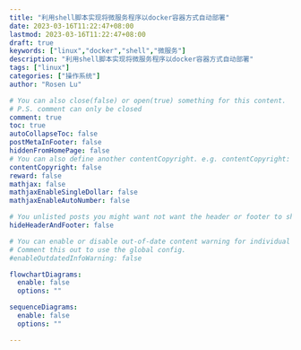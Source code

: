 ```yaml
---
title: "利用shell脚本实现将微服务程序以docker容器方式自动部署"
date: 2023-03-16T11:22:47+08:00
lastmod: 2023-03-16T11:22:47+08:00
draft: true
keywords: ["linux","docker","shell","微服务"]
description: "利用shell脚本实现将微服务程序以docker容器方式自动部署"
tags: ["linux"]
categories: ["操作系统"]
author: "Rosen Lu"

# You can also close(false) or open(true) something for this content.
# P.S. comment can only be closed
comment: true
toc: true
autoCollapseToc: false
postMetaInFooter: false
hiddenFromHomePage: false
# You can also define another contentCopyright. e.g. contentCopyright: "This is another copyright."
contentCopyright: false
reward: false
mathjax: false
mathjaxEnableSingleDollar: false
mathjaxEnableAutoNumber: false

# You unlisted posts you might want not want the header or footer to show
hideHeaderAndFooter: false

# You can enable or disable out-of-date content warning for individual post.
# Comment this out to use the global config.
#enableOutdatedInfoWarning: false

flowchartDiagrams:
  enable: false
  options: ""

sequenceDiagrams: 
  enable: false
  options: ""

---
```


<!--more-->
